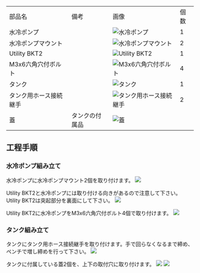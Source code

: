 <table class="packing-list">
    <tbody>
        <tr>
            <td>部品名</td>
            <td>備考</td>
            <td class="packing-img">画像</td>
            <td>個数</td>
        </tr>
        <tr>
            <td>水冷ポンプ</td>
            <td></td>
            <td><img src="./images/012/packing/086.jpg" alt="水冷ポンプ"/></td>
            <td>1</td>
        </tr>
        <tr>
            <td>水冷ポンプマウント</td>
            <td></td>
            <td><img src="./images/012/packing/191.jpg" alt="水冷ポンプマウント"/></td>
            <td>2</td>
        </tr>
        <tr>
            <td>Utility BKT2</td>
            <td></td>
            <td><img src="./images/012/packing/078.jpg" alt="Utility BKT2"/></td>
            <td>1</td>
        </tr>
        <tr>
            <td>M3x6六角穴付ボルト</td>
            <td></td>
            <td><img src="./images/012/packing/126.jpg" alt="M3x6六角穴付ボルト"/></td>
            <td>4</td>
        </tr>
        <tr>
            <td>タンク</td>
            <td></td>
            <td><img src="./images/012/packing/087.jpg" alt="タンク"/></td>
            <td>1</td>
        </tr>
        <tr>
            <td>タンク用ホース接続継手</td>
            <td></td>
            <td><img src="./images/012/packing/192.jpg" alt="タンク用ホース接続継手"/></td>
            <td>2</td>
        </tr>
        <tr>
            <td>蓋</td>
            <td>タンクの付属品</td>
            <td><img src="./images/012/packing/lid.jpg" alt="蓋"/></td>
            <td></td>
        </tr>
    </tbody>
</table>

## 工程手順

### 水冷ポンプ組み立て

水冷ポンプに水冷ポンプマウント2個を取り付けます。
<img src="./images/012/000.jpg"/>

Utility BKT2と水冷ポンプには取り付ける向きがあるので注意して下さい。Utility BKT2は突起部分を裏面にして下さい。
<img src="./images/012/001.jpg"/>

Utility BKT2に水冷ポンプをM3x6六角穴付ボルト4個で取り付けます。
<img src="./images/012/002.jpg"/>

### タンク組み立て

タンクにタンク用ホース接続継手を取り付けます。手で回らなくなるまで締め、ペンチで増し締めを行って下さい。
<img src="./images/012/003.jpg"/>

タンクに付属している蓋2個を、上下の取付穴に取り付けます。
<img src="./images/012/004.jpg"/>
<img src="./images/012/005.jpg"/>